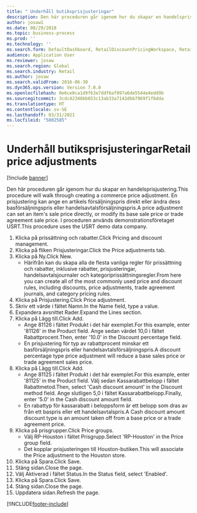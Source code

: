 ```yaml
---
title: " Underhåll butiksprisjusteringar"
description: Den här proceduren går igenom hur du skapar en handelsprisjustering.
author: josaw1
ms.date: 08/29/2018
ms.topic: business-process
ms.prod: ''
ms.technology: ''
ms.search.form: DefaultDashboard, RetailDiscountPricingWorkspace, RetailPeriodicDiscount, RetailDiscountPriceGroup
audience: Application User
ms.reviewer: josaw
ms.search.region: Global
ms.search.industry: Retail
ms.author: josaw
ms.search.validFrom: 2016-06-30
ms.dyn365.ops.version: Version 7.0.0
ms.openlocfilehash: 0e6ce8ca1d9f63e7ddf6af897a6de5544e4edd9b
ms.sourcegitcommit: 3cdc42346bb653c13ab33a7142dbb7969f1f6dda
ms.translationtype: HT
ms.contentlocale: sv-SE
ms.lasthandoff: 03/31/2021
ms.locfileid: "5802585"
---
```

# <a name="retail-price-adjustments"></a><span data-ttu-id="fd278-103"> Underhåll butiksprisjusteringar</span><span class="sxs-lookup"><span data-stu-id="fd278-103">Retail price adjustments</span></span>

[!include [banner](../includes/banner.md)]

<span data-ttu-id="fd278-104">Den här proceduren går igenom hur du skapar en handelsprisjustering.</span><span class="sxs-lookup"><span data-stu-id="fd278-104">This procedure will walk through creating a commerce price adjustment.</span></span> <span data-ttu-id="fd278-105">En prisjustering kan ange en artikels försäljningspris direkt eller ändra dess basförsäljningspris eller handelsavtalsförsäljningspris.</span><span class="sxs-lookup"><span data-stu-id="fd278-105">A price adjustment can set an item's sale price directly, or modify its base sale price or trade agreement sale price.</span></span> <span data-ttu-id="fd278-106">I proceduren används demonstrationsföretaget USRT.</span><span class="sxs-lookup"><span data-stu-id="fd278-106">This procedure uses the USRT demo data company.</span></span>

1. <span data-ttu-id="fd278-107">Klicka på prissättning och rabatter.</span><span class="sxs-lookup"><span data-stu-id="fd278-107">Click Pricing and discount management.</span></span>
2. <span data-ttu-id="fd278-108">Klicka på fliken Prisjusteringar.</span><span class="sxs-lookup"><span data-stu-id="fd278-108">Click the Price adjustments tab.</span></span>
3. <span data-ttu-id="fd278-109">Klicka på Ny.</span><span class="sxs-lookup"><span data-stu-id="fd278-109">Click New.</span></span>
    * <span data-ttu-id="fd278-110">Härifrån kan du skapa alla de flesta vanliga regler för prissättning och rabatter, inklusive rabatter, prisjusteringar, handelsavtalsjournaler och kategoriprissättningsregler.</span><span class="sxs-lookup"><span data-stu-id="fd278-110">From here you can create all of the most commonly used price and discount rules, including discounts, price adjustments, trade agreement journals, and category pricing rules.</span></span>  
4. <span data-ttu-id="fd278-111">Klicka på Prisjustering.</span><span class="sxs-lookup"><span data-stu-id="fd278-111">Click Price adjustment.</span></span>
5. <span data-ttu-id="fd278-112">Skriv ett värde i fältet Namn.</span><span class="sxs-lookup"><span data-stu-id="fd278-112">In the Name field, type a value.</span></span>
6. <span data-ttu-id="fd278-113">Expandera avsnittet Rader.</span><span class="sxs-lookup"><span data-stu-id="fd278-113">Expand the Lines section.</span></span>
7. <span data-ttu-id="fd278-114">Klicka på Lägg till.</span><span class="sxs-lookup"><span data-stu-id="fd278-114">Click Add.</span></span>
    * <span data-ttu-id="fd278-115">Ange 81126 i fältet Produkt i det här exemplet.</span><span class="sxs-lookup"><span data-stu-id="fd278-115">For this example, enter '81126' in the Product field.</span></span> <span data-ttu-id="fd278-116">Ange sedan värdet 10,0 i fältet Rabattprocent.</span><span class="sxs-lookup"><span data-stu-id="fd278-116">Then, enter '10.0' in the Discount percentage field.</span></span>  
    * <span data-ttu-id="fd278-117">En prisjustering för typ av rabattprocent minskar ett basförsäljningspris eller handelsavtalsförsäljningspris.</span><span class="sxs-lookup"><span data-stu-id="fd278-117">A discount percentage type price adjustment will reduce a base sales price or trade agreement sales price.</span></span>  
8. <span data-ttu-id="fd278-118">Klicka på Lägg till.</span><span class="sxs-lookup"><span data-stu-id="fd278-118">Click Add.</span></span>
    * <span data-ttu-id="fd278-119">Ange 81125 i fältet Produkt i det här exemplet.</span><span class="sxs-lookup"><span data-stu-id="fd278-119">For this example, enter '81125' in the Product field.</span></span> <span data-ttu-id="fd278-120">Välj sedan Kassarabattbelopp i fältet Rabattmetod.</span><span class="sxs-lookup"><span data-stu-id="fd278-120">Then, select 'Cash discount amount' in the Discount method field.</span></span>    <span data-ttu-id="fd278-121">Ange slutligen 5,0 i fältet Kassarabattbelopp.</span><span class="sxs-lookup"><span data-stu-id="fd278-121">Finally, enter '5.0' in the Cash discount amount field.</span></span>  
    * <span data-ttu-id="fd278-122">En rabattyp för kassarabatt i beloppsform är ett belopp som dras av från ett baspris eller ett handelsavtalspris.</span><span class="sxs-lookup"><span data-stu-id="fd278-122">A Cash discount amount discount type is an amount taken off from a base price or a trade agreement price.</span></span>  
9. <span data-ttu-id="fd278-123">Klicka på prisgrupper.</span><span class="sxs-lookup"><span data-stu-id="fd278-123">Click Price groups.</span></span>
    * <span data-ttu-id="fd278-124">Välj RP-Houston i fältet Prisgrupp.</span><span class="sxs-lookup"><span data-stu-id="fd278-124">Select 'RP-Houston' in the Price group field.</span></span>  
    * <span data-ttu-id="fd278-125">Det kopplar prisjusteringen till Houston-butiken.</span><span class="sxs-lookup"><span data-stu-id="fd278-125">This will associate the Price adjustment to the Houston store.</span></span>  
10. <span data-ttu-id="fd278-126">Klicka på Spara.</span><span class="sxs-lookup"><span data-stu-id="fd278-126">Click Save.</span></span>
11. <span data-ttu-id="fd278-127">Stäng sidan.</span><span class="sxs-lookup"><span data-stu-id="fd278-127">Close the page.</span></span>
12. <span data-ttu-id="fd278-128">Välj Aktiverad i fältet Status.</span><span class="sxs-lookup"><span data-stu-id="fd278-128">In the Status field, select 'Enabled'.</span></span>
13. <span data-ttu-id="fd278-129">Klicka på Spara.</span><span class="sxs-lookup"><span data-stu-id="fd278-129">Click Save.</span></span>
14. <span data-ttu-id="fd278-130">Stäng sidan.</span><span class="sxs-lookup"><span data-stu-id="fd278-130">Close the page.</span></span>
15. <span data-ttu-id="fd278-131">Uppdatera sidan.</span><span class="sxs-lookup"><span data-stu-id="fd278-131">Refresh the page.</span></span>



[!INCLUDE[footer-include](../../includes/footer-banner.md)]